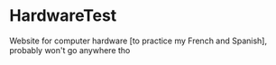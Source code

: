 # HardwareTest
Website for computer hardware [to practice my French and Spanish], probably won't go anywhere tho
